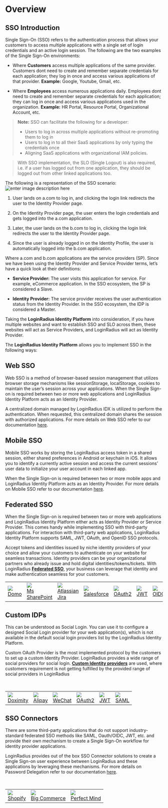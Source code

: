 # Overview

<!-- This document covers the <a href ="https://www.loginradius.com/legacy/docs/api/v2/getting-started/glossary/#s15" target=_blank>SSO</a> introduction and the various SSO types supported by the LoginRadius Identity Platform. For more details on implementation and deployment of these SSO features refer to the following:

|Tutorials <br><span style="font-weight:normal;color:#fff;">Learn and implement various SSO types and protocols</span>| Concepts <br><span style="font-weight:normal;color:#fff;">Learn the supportive concepts of SSO feature</span>| 
|---|---|
|[**Web SSO**](https://www.loginradius.com/legacy/docs/single-sign-on/tutorial/web-sso/overview/)<br>[**Mobile SSO**](https://www.loginradius.com/legacy/docs/single-sign-on/tutorial/mobile-sso/overview/)<br>**Fedrated SSO**<li>[Overview](https://www.loginradius.com/legacy/docs/single-sign-on/tutorial/federated-sso/overview/)<li> [OAuth 2.0](https://www.loginradius.com/legacy/docs/single-sign-on/tutorial/federated-sso/oauth-2-0/oauth-2-0-overview/)</li><li>[JWT Login](https://www.loginradius.com/legacy/docs/single-sign-on/tutorial/federated-sso/jwt-login/jwt-login-overview/)</li><li>[OpenID Connect](https://www.loginradius.com/legacy/docs/single-sign-on/tutorial/federated-sso/openid-connect/openid-connect-overview/)</li><li>[SAML](https://www.loginradius.com/legacy/docs/single-sign-on/tutorial/federated-sso/saml/overview/)</li><li>[WS Federation](https://www.loginradius.com/legacy/docs/single-sign-on/tutorial/federated-sso/ws-federation/overview/)</li>**Custom IDPs**<li>[Overview](https://www.loginradius.com/legacy/docs/single-sign-on/tutorial/custom-identity-providers/overview/)</li><li> [Custom OAuth Provider](https://www.loginradius.com/legacy/docs/single-sign-on/tutorial/custom-identity-providers/custom-oauth-provider/)</li><li>[Custom JWT Provider](https://www.loginradius.com/legacy/docs/single-sign-on/tutorial/custom-identity-providers/custom-jwt-provider/)</li>|**SAML Providers**<li>[Domo](https://www.loginradius.com/legacy/docs/single-sign-on/concept/saml-providers/domo/)</li><li>[Jira](https://www.loginradius.com/legacy/docs/single-sign-on/concept/saml-providers/jira/)</li><li>[Salesforce](https://www.loginradius.com/legacy/docs/single-sign-on/concept/saml-providers/salesforce/)</li><li>[SharePoint](https://www.loginradius.com/legacy/docs/single-sign-on/concept/saml-providers/SharePoint/)</li>**SAML Miscellaneous**<li>[Troubleshooting](https://www.loginradius.com/legacy/docs/single-sign-on/concept/saml-miscellaneous/Usage/)</li><li> [Generate Certificate & Key](https://www.loginradius.com/legacy/docs/single-sign-on/concept/saml-miscellaneous/certificate/)</li>**WS Federation Provider**<li>[SharePoint](https://www.loginradius.com/legacy/docs/single-sign-on/concept/ws-fed-provider/sharepoint/)</li>**Custom IDP Providers**<li>[Doximity](https://www.loginradius.com/legacy/docs/single-sign-on/concept/custom-idp-provider/doximity/)</li><li>[Alipay](https://www.loginradius.com/legacy/docs/single-sign-on/concept/custom-idp-provider/alipay/)</li><li>[WeChat](https://www.loginradius.com/legacy/docs/single-sign-on/concept/custom-idp-provider/wechat/)</li>**Delegation**<li>[Password Delegation](https://www.loginradius.com/legacy/docs/single-sign-on/concept/password-delegation-api/)</li><li>[Delegation Auth](https://www.loginradius.com/legacy/docs/single-sign-on/concept/delegation-login-api/)</li>  | -->

## SSO Introduction

Single Sign-On (SSO) refers to the authentication process that allows your customers to access multiple applications with a single set of login credentials and an active login session. The following are the two examples of the Single Sign-On environments:

- Where **Customers** access multiple applications of the same provider. Customers dont need to create and remember separate credentials for each application; they log in once and access various applications of that provider. **Example:** Google, Youtube, Gmail, etc. 

- Where **Employees** access numerous applications daily. Employees dont need to create and remember separate credentials for each application; they can log in once and access various applications used in the organization. **Example:** HR Portal, Resource Portal, Organizational Account, etc.


> **Note:** SSO can facilitate the following for a developer:
> - Users to log in across multiple applications without re-promoting them to log in
> - Users to log in to all their SaaS applications by only typing the credentials once
> - Aligning SaaS applications with organizational IAM policies.

> With SSO implementation, the SLO (Single Logout) is also required, i.e. if a user has logged out from one application, they should be logged out from other linked applications too.

The following is a representation of the SSO scenario:
![enter image description here](https://apidocs.lrcontent.com/images/0_0_197095f4b96eed3fc00.10890318.png "SSO overviewchart")

1. User lands on a.com to log in, and clicking the login link redirects the user to the Identity Provider page. 

2. On the Identity Provider page, the user enters the login credentials and gets logged into the a.com application.

3. Later, the user lands on the b.com to log in, clicking the login link redirects the user to the Identity Provider page.

4. Since the user is already logged in on the Identity Profile, the user is automatically logged into the b.com application.

Where a.com and b.com applications are the service providers (SP). Since we have been using the Identity Provider and Service Provider terms, let’s have a quick look at their definitions:
- **Service Provider:** The user visits this application for service. For example, eCommerce application. In the SSO ecosystem, the SP is considered a Slave.

- **Identity Provider:** The service provider receives the user authentication status from the Identity Provider. In the SSO ecosystem, the IDP is considered a Master.

Taking the **LoginRadius Identity Platform** into consideration, if you have multiple websites and want to establish SSO and SLO across them, these websites will act as Service Providers, and LoginRadius will act as Identity Provider.

The **LoginRadius Identity Platform** allows you to implement SSO in the following ways:

## Web SSO

Web SSO is a method of browser-based session management that utilizes browser storage mechanisms like sessionStorage, localStorage, cookies to maintain the user’s session across your applications. When the Single Sign-on is required between two or more web applications and LoginRadius Identity Platform acts as an Identity Provider. 

A centralized domain managed by LoginRadius IDX is utilized to perform the authentication. When requested, this centralized domain shares the session with authorized applications. For more details on Web SSO refer to our documentation [here](https://www.loginradius.com/legacy/docs/single-sign-on/tutorial/web-sso/overview/).

## Mobile SSO

Mobile SSO works by storing the LoginRadius access token in a shared session, either shared preferences in Android or keychain in iOS. It allows you to identify a currently active session and access the current sessions’ user data to initialize your user account in each linked app.

When the Single Sign-on is required between two or more mobile apps and LoginRadius Identity Platform acts as an Identity Provider. For more details on Mobile SSO refer to our documentation [here](https://www.loginradius.com/legacy/docs/single-sign-on/tutorial/mobile-sso/overview/).


## Federated SSO
 When the Single Sign-on is required between two or more web applications and LoginRadius Identity Platform either acts as Identity Provider or Service Provider. This comes handy while implementing SSO with third-party applications. For interaction with third-party web applications, LoginRadius Identity Platform supports SAML, JWT, OAuth, and OpenID SSO protocols.

Accept tokens and identities issued by niche identity providers of your choice and allow your customers to authenticate on your website for seamless transactions. Identity providers can be your organizational partners who already issue and hold digital identities/tokens/tickets. With LoginRadius **[Federated SSO](https://www.loginradius.com/legacy/docs/single-sign-on/tutorial/federated-sso/overview/)**, your business can leverage that identity and make authentication seamless for your customers.

<table class="waffle" cellspacing="0" cellpadding="0">
        <tbody>
        <tr style='height:20px;'>
            <td class="s1" dir="ltr">
                 <img src="https://apidocs.lrcontent.com/images/Picsart_24-02-05_02-56-39-288_32938184465c291d76f0821.37660252.png" /><br />
                 <span class="caption"><a target="_blank" href="https://www.loginradius.com/legacy/docs/single-sign-on/concept/saml-providers/domo/">Domo</a></span>
            </td>
            <td class="s1" dir="ltr">
                <img src="https://apidocs.lrcontent.com/images/Picsart_24-02-05_02-55-29-694_209779525965c2934f4be3f5.50282141.png" /><br />
                <span class="caption"><a target="_blank" href="https://www.loginradius.com/legacy/docs/single-sign-on/concept/saml-providers/SharePoint/">Ms SharePoint</a></span>
            </td>
            <td class="s1" dir="ltr">
                <img src="https://apidocs.lrcontent.com/images/Picsart_24-02-05_02-57-00-434_19216383665c29815230c05.00195915.png" /><br />
                <span class="caption"><a target="_blank" href="https://www.loginradius.com/legacy/docs/single-sign-on/concept/saml-providers/jira/">Atlassian Jira</a></span>
            </td>
            <td class="s1" dir="ltr">
                <img src="https://apidocs.lrcontent.com/images/Picsart_24-02-05_02-56-16-320_200777099665c3a4c8433ec7.65924437.png" /><br />
                <span class="caption"><a target="_blank" href="https://www.loginradius.com/legacy/docs/single-sign-on/concept/saml-providers/salesforce/">Salesforce</a></span>
            </td>
            <td class="s1" dir="ltr">
                <img src="https://apidocs.lrcontent.com/images/Picsart_24-02-05_02-54-44-045_89379538965c3a6592c7098.73391788.png" /><br />
                <span class="caption"><a target="_blank" href="https://www.loginradius.com/legacy/docs/single-sign-on/tutorial/federated-sso/oauth-2-0/oauth-2-0-overview/">OAuth2</a></span>
            </td>
            <td class="s1" dir="ltr">
                <img src="https://apidocs.lrcontent.com/images/Picsart_24-02-05_02-53-44-600_165137682965c3a6872e2fe2.15133628.png" /><br />
                <span class="caption"><a target="_blank" href="https://www.loginradius.com/legacy/docs/single-sign-on/tutorial/federated-sso/jwt-login/jwt-login-overview/">JWT</a></span>
            </td>
            <td class="s1" dir="ltr">
                <img src="https://apidocs.lrcontent.com/images/Picsart_24-02-05_02-55-02-730_26154718665c3a81c41a973.69079950.png" /><br />
                <span class="caption"><a target="_blank" href="https://www.loginradius.com/legacy/docs/single-sign-on/tutorial/federated-sso/openid-connect/openid-connect-overview/">OIDC</a></span>
            </td>
            <td class="s1" dir="ltr">
                <img src="https://apidocs.lrcontent.com/images/Picsart_24-02-05_02-55-55-905_161111230465c3a8c594bd34.39075734.png" /><br />
                <span class="caption"><a target="_blank" href="https://www.loginradius.com/legacy/docs/single-sign-on/tutorial/federated-sso/saml/overview/">SAML</a></span>
            </td>
        </tr>
        </tbody>
    </table>
</div>

## Custom IDPs

This can be understood as Social Login. You can use it to configure a designed Social Login provider for your web application(s), which is not available in the default social login providers list by the LoginRadius Identity Platform.

Custom OAuth Provider is the most implemented protocol by the customers to set up a custom Identity Provider. LoginRadius provides a wide range of social providers for social login. **[Custom Identity providers](https://www.loginradius.com/legacy/docs/single-sign-on/tutorial/custom-identity-providers/overview/)** are used, where customers requirement is not getting fulfilled by the provided range of social providers in LoginRadius

<br />

<table class="waffle" cellspacing="0" cellpadding="0">
        <tbody>
        <tr style='height:20px;'>
            <td class="s1" dir="ltr">
                <img src="https://apidocs.lrcontent.com/images/Picsart_24-02-05_02-57-17-420_15645657365c52276aa2692.23878868.png" /><br />
                <span class="caption"><a target="_blank" href="https://www.loginradius.com/legacy/docs/single-sign-on/concept/custom-idp-provider/doximity/">Doximity</a></span>
            </td>
            <td class="s1" dir="ltr">
                <img src="https://apidocs.lrcontent.com/images/Picsart_24-02-05_02-52-58-315_150129219565c5229e7e6a58.90587597.png" /><br />
                <span class="caption"><a target="_blank" href="https://www.loginradius.com/legacy/docs/single-sign-on/concept/custom-idp-provider/alipay/">Alipay</a></span>
            </td>
            <td class="s1" dir="ltr">
                <img src="https://apidocs.lrcontent.com/images/Picsart_24-02-05_02-52-14-666_89285097165c5232fc834e5.37839813.png" /><br />
                <span class="caption"><a target="_blank" href="https://www.loginradius.com/legacy/docs/single-sign-on/concept/custom-idp-provider/wechat/">WeChat</a></span>
            </td>
            <td class="s1" dir="ltr">
                <img src="https://apidocs.lrcontent.com/images/Picsart_24-02-05_02-54-44-045_89379538965c3a6592c7098.73391788.png" /><br />
                <span class="caption"><a target="_blank" href="https://www.loginradius.com/legacy/docs/single-sign-on/tutorial/custom-identity-providers/custom-oauth-provider/">OAuth2</a></span>
            </td>
            <td class="s1" dir="ltr">
                <img src="https://apidocs.lrcontent.com/images/Picsart_24-02-05_02-53-44-600_165137682965c3a6872e2fe2.15133628.png" /><br />
                <span class="caption"><a target="_blank" href="https://www.loginradius.com/legacy/docs/single-sign-on/tutorial/custom-identity-providers/custom-jwt-provider/">JWT</a></span>
            </td>
            <td class="s1" dir="ltr">
                <img src="https://apidocs.lrcontent.com/images/Picsart_24-02-05_02-55-55-905_161111230465c3a8c594bd34.39075734.png" /><br />
                <span class="caption"><a target="_blank" href="https://www.loginradius.com/legacy/docs/single-sign-on/tutorial/custom-identity-providers/custom-saml-provider/">SAML</a></span>
            </td>
        </tr>
        </tbody>
    </table>
</div>

## SSO Connectors

There are some third-party applications that do not support industry-standard federated SSO methods like SAML, Oauth/OIDC, JWT, etc. and provide their own mechanism to create a Single Sign-On workflow for identity provider applications. 

LoginRadius provides out of the box SSO Connector solutions to create a Single Sign-on user experience between LoginRadius and these applications by leveraging these mechanisms. For more details on Password Delegation refer to our documentation [here](https://www.loginradius.com/legacy/docs/api/v2/single-sign-on/sso-connector/overview/).



<br />

<table class="waffle" cellspacing="0" cellpadding="0">
        <tbody>
        <tr style='height:20px;'>
            <td class="s1" dir="ltr">
                <img src="https://apidocs.lrcontent.com/images/Picsart_24-02-05_02-50-18-387_7737014465c5257665c001.57956613.png" /><br />
                <span class="caption"><a target="_blank" href="https://www.loginradius.com/legacy/docs/libraries/turn-key-plugins/shopify-multipass-integration/">Shopify</a></span>
            </td>
            <td class="s1" dir="ltr">
                <img src="https://apidocs.lrcontent.com/images/Picsart_24-02-05_02-54-22-084_63846301965c525951630e4.90044952.png" /><br />
                <span class="caption"><a target="_blank" href="https://www.loginradius.com/legacy/docs/libraries/turn-key-plugins/bigcommerce-stencil-plugin/">Big Commerce</a></span>
            </td>
            <td class="s1" dir="ltr">
                <img src="https://apidocs.lrcontent.com/images/Picsart_24-02-05_02-53-19-422_95928217065c525bfe154d5.86587977.png" /><br />
                <span class="caption"><a target="_blank" href="https://www.loginradius.com/legacy/docs/libraries/turn-key-plugins/perfectmind/">Perfect Mind</a></span>
            </td>
        </tr>
        </tbody>
    </table>
</div>

<!--
## Password Delegation

The Password Delegation feature allows you to authenticate a user for which password is stored with a third-party application during the initial login. For more details on Password Delegation refer to our documentation [here](https://www.loginradius.com/legacy/docs/single-sign-on/concept/password-delegation-api/).

## Delegation Auth

This concept of Delegation Auth is useful when you want to establish SSO among applications that have different login form fields. The Delegation Auth API is used to integrate the LoginRadius Authentication APIs with the existing login setup on your application(s). 

For more details on Delegation Auth refer to our documentation [here](https://www.loginradius.com/legacy/docs/single-sign-on/concept/delegation-login-api/).






 # Overview

This document covers the <a href ="https://www.loginradius.com/legacy/docs/api/v2/getting-started/glossary/#s15" target=_blank>SSO</a> introduction and the various SSO types supported by the LoginRadius Identity Platform. For more details on implementation and deployment of these SSO features refer to the following:

|Tutorials <br><span style="font-weight:normal;color:#fff;">Learn and implement various SSO types and protocols</span>| Concepts <br><span style="font-weight:normal;color:#fff;">Learn the supportive concepts of SSO feature</span>| 
|---|---|
|[**Web SSO**](https://www.loginradius.com/legacy/docs/single-sign-on/tutorial/web-sso/overview/)<br>[**Mobile SSO**](https://www.loginradius.com/legacy/docs/single-sign-on/tutorial/mobile-sso/overview/)<br>**Fedrated SSO**<li>[Overview](https://www.loginradius.com/legacy/docs/single-sign-on/tutorial/federated-sso/overview/)<li> [OAuth 2.0](https://www.loginradius.com/legacy/docs/single-sign-on/tutorial/federated-sso/oauth-2-0/oauth-2-0-overview/)</li><li>[JWT Login](https://www.loginradius.com/legacy/docs/single-sign-on/tutorial/federated-sso/jwt-login/jwt-login-overview/)</li><li>[OpenID Connect](https://www.loginradius.com/legacy/docs/single-sign-on/tutorial/federated-sso/openid-connect/openid-connect-overview/)</li><li>[SAML](https://www.loginradius.com/legacy/docs/single-sign-on/tutorial/federated-sso/saml/overview/)</li><li>[WS Federation](https://www.loginradius.com/legacy/docs/single-sign-on/tutorial/federated-sso/ws-federation/overview/)</li>**Custom IDPs**<li>[Overview](https://www.loginradius.com/legacy/docs/single-sign-on/tutorial/custom-identity-providers/overview/)</li><li> [Custom OAuth Provider](https://www.loginradius.com/legacy/docs/single-sign-on/tutorial/custom-identity-providers/custom-oauth-provider/)</li><li>[Custom JWT Provider](https://www.loginradius.com/legacy/docs/single-sign-on/tutorial/custom-identity-providers/custom-jwt-provider/)</li>|**SAML Providers**<li>[Domo](https://www.loginradius.com/legacy/docs/single-sign-on/concept/saml-providers/domo/)</li><li>[Jira](https://www.loginradius.com/legacy/docs/single-sign-on/concept/saml-providers/jira/)</li><li>[Salesforce](https://www.loginradius.com/legacy/docs/single-sign-on/concept/saml-providers/salesforce/)</li><li>[SharePoint](https://www.loginradius.com/legacy/docs/single-sign-on/concept/saml-providers/SharePoint/)</li>**SAML Miscellaneous**<li>[Troubleshooting](https://www.loginradius.com/legacy/docs/single-sign-on/concept/saml-miscellaneous/Usage/)</li><li> [Generate Certificate & Key](https://www.loginradius.com/legacy/docs/single-sign-on/concept/saml-miscellaneous/certificate/)</li>**WS Federation Provider**<li>[SharePoint](https://www.loginradius.com/legacy/docs/single-sign-on/concept/ws-fed-provider/sharepoint/)</li>**Custom IDP Providers**<li>[Doximity](https://www.loginradius.com/legacy/docs/single-sign-on/concept/custom-idp-provider/doximity/)</li><li>[Alipay](https://www.loginradius.com/legacy/docs/single-sign-on/concept/custom-idp-provider/alipay/)</li><li>[WeChat](https://www.loginradius.com/legacy/docs/single-sign-on/concept/custom-idp-provider/wechat/)</li>**Delegation**<li>[Password Delegation](https://www.loginradius.com/legacy/docs/single-sign-on/concept/password-delegation-api/)</li><li>[Delegation Auth](https://www.loginradius.com/legacy/docs/single-sign-on/concept/delegation-login-api/)</li>  |

## SSO Introduction

Single Sign-On (SSO) refers to the authentication process that allows your customers to access multiple applications with a single set of login credentials and an active login session. The following are the two examples of the Single Sign-On environments:

- Where **Customers** access multiple applications of the same provider. Customers dont need to create and remember separate credentials for each application; they log in once and access various applications of that provider. **Example:** Google, Youtube, Gmail, etc. 

- Where **Employees** access numerous applications daily. Employees dont need to create and remember separate credentials for each application; they can log in once and access various applications used in the organization. **Example:** HR Portal, Resource Portal, Organizational Account, etc.


> **Note:** SSO can facilitate the following for a developer:
> - Users to log in across multiple applications without re-promoting them to log in
> - Users to log in to all their SaaS applications by only typing the credentials once
> - Aligning SaaS applications with organizational IAM policies.

> With SSO implementation, the SLO (Single Logout) is also required, i.e. if a user has logged out from one application, they should be logged out from other linked applications too.

The following is a representation of the SSO scenario:
![enter image description here](https://apidocs.lrcontent.com/images/0_0_197095f4b96eed3fc00.10890318.png "SSO overviewchart")

1. User lands on the a.com to log in, clicking the login link redirects the user to the Identity Provider page. 

2. On the Identity Provider page, the user enters the login credentials and gets logged into the a.com application.

3. Later, the user lands on the b.com to log in, clicking the login link redirects the user to the Identity Provider page.

4. Since the user is already logged in on the Identity Profile, the user gets automatically logged into the b.com application.

Where a.com and b.com applications are the service providers (SP). Since we have been using the Identity Provider and Service Provider terms, let’s have a quick look at their definitions:
- **Service Provider:** The user visits this application for service. For example, eCommerce application. In the SSO ecosystem, the SP is considered a Slave.

- **Identity Provider:** The service provider receives the user authentication status from the Identity Provider. In the SSO ecosystem, the IDP is considered a Master.

Taking the **LoginRadius Identity Platform** into consideration, if you have multiple websites and want to establish SSO and SLO across them, these websites will act as Service Providers, and LoginRadius will act as Identity Provider.

The **LoginRadius Identity Platform** allows you to implement SSO in the following ways:

- **Web SSO:** When the Single Sign-on is required between two or more web applications and LoginRadius Identity Platform acts as an Identity Provider.

- **Mobile SSO:** When the Single Sign-on is required between two or more mobile apps and LoginRadius Identity Platform acts as an Identity Provider.

- **Federated SSO:** When the Single Sign-on is required between two or more web applications and LoginRadius Identity Platform either acts as Identity Provider or Service Provider. This comes handy while implementing SSO with third-party applications. For interaction with third-party web applications, LoginRadius Identity Platform supports SAML, WS Federation, JWT, OAuth, and OpenID SSO protocols.

- **Custom IDPs:** This can be understood as Social Login. You can use it to configure a designed Social Login provider for your web application(s), which is not available in the default social login providers list by the LoginRadius Identity Platform.
 -->
